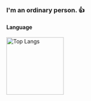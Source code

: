 ### I'm an ordinary person. 👍
#### Language
<img alt="Top Langs" height="150px" src="https://github-readme-stats.vercel.app/api/top-langs/?username=NotoSgnikusnsi&layout=compact&count_private=true&show_icons=true&theme=tokyonight" />

<!--
**NotoSgnikusnsi/NotoSgnikusnsi** is a ✨ _special_ ✨ repository because its `README.md` (this file) appears on your GitHub profile.

Here are some ideas to get you started:

- 🔭 I’m currently working on ...
- 🌱 I’m currently learning ...
- 👯 I’m looking to collaborate on ...
- 🤔 I’m looking for help with ...
- 💬 Ask me about ...
- 📫 How to reach me: ...
- 😄 Pronouns: ...
- ⚡ Fun fact: ...
-->
